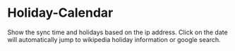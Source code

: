 # Holiday-Calendar

Show the sync time and holidays based on the ip address. Click on the date will automatically jump to wikipedia holiday information or google search. 
